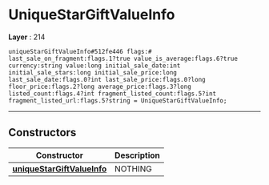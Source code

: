 # UniqueStarGiftValueInfo

**Layer** : 214

```tl
uniqueStarGiftValueInfo#512fe446 flags:# last_sale_on_fragment:flags.1?true value_is_average:flags.6?true currency:string value:long initial_sale_date:int initial_sale_stars:long initial_sale_price:long last_sale_date:flags.0?int last_sale_price:flags.0?long floor_price:flags.2?long average_price:flags.3?long listed_count:flags.4?int fragment_listed_count:flags.5?int fragment_listed_url:flags.5?string = UniqueStarGiftValueInfo;
```

---

## Constructors

| Constructor | Description |
| :---: | :--- |
| [**uniqueStarGiftValueInfo**](constructor/uniqueStarGiftValueInfo) | NOTHING |